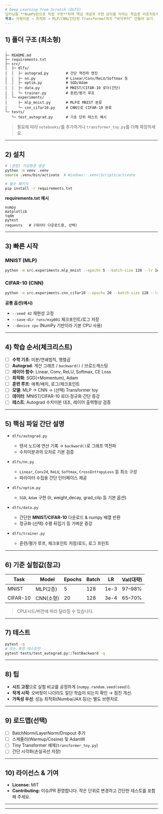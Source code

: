 ```yaml
---
# Deep Learning from Scratch (DLFS)
딥러닝을 **NumPy만으로 직접 구현**하며 핵심 개념과 구현 감각을 익히는 학습용 리포지토리입니다.
목표: 자동미분 → 최적화 → MLP/CNN/간단한 Transformer까지 “바닥부터” 만들어 보기.
---
```


## 1) 폴더 구조 (최소형)

```
.
├─ README.md
├─ requirements.txt
├─ src/
│  ├─ dlfs/
│  │  ├─ autograd.py        # 간단 역전파 엔진
│  │  ├─ nn.py              # Linear/Conv/ReLU/Softmax 등
│  │  ├─ optim.py           # SGD/Adam
│  │  ├─ data.py            # MNIST/CIFAR-10 로더(간단)
│  │  └─ trainer.py         # 훈련/평가 루프
│  └─ experiments/
│     ├─ mlp_mnist.py       # MLP로 MNIST 분류
│     └─ cnn_cifar10.py     # CNN으로 CIFAR-10 분류
└─ tests/
   └─ test_autograd.py      # 기초 단위 테스트 예시
```

> 필요에 따라 `notebooks/`를 추가하거나 `transformer_toy.py`를 더해 확장하세요.

---

## 2) 설치

```bash
# (권장) 가상환경 생성
python -m venv .venv
source .venv/bin/activate  # Windows: .venv\Scripts\activate

# 필수 패키지
pip install -r requirements.txt
```

**requirements.txt 예시**

```
numpy
matplotlib
tqdm
pytest
requests   # (데이터 다운로드용, 선택)
```

---

## 3) 빠른 시작

### MNIST (MLP)

```bash
python -m src.experiments.mlp_mnist --epochs 5 --batch-size 128 --lr 1e-3 --seed 42
```

### CIFAR-10 (CNN)

```bash
python -m src.experiments.cnn_cifar10 --epochs 20 --batch-size 128 --lr 3e-4 --augment --seed 42
```

**공통 옵션(예시)**

* `--seed 42` 재현성 고정
* `--save-dir runs/exp001` 체크포인트/로그 저장
* `--device cpu` (NumPy 기반이라 기본 CPU 사용)

---

## 4) 학습 순서(체크리스트)

* [ ] **수학 기초**: 미분/연쇄법칙, 행렬곱
* [ ] **Autograd**: 계산 그래프 / `backward()` / 브로드캐스팅
* [ ] **레이어·함수**: Linear, Conv, ReLU, Softmax, CE Loss
* [ ] **최적화**: SGD(+Momentum), Adam
* [ ] **훈련 루프**: 에폭/배치, 로그/체크포인트
* [ ] **모델**: MLP → CNN → (선택) Transformer toy
* [ ] **데이터**: MNIST/CIFAR-10 로더·정규화·간단 증강
* [ ] **테스트**: Autograd 수치미분 대조, 레이어 출력형상 검증

---

## 5) 핵심 파일 간단 설명

* `dlfs/autograd.py`

  * 텐서 노드에 연산 기록 → `backward()`로 그래프 역전파
  * 수치미분과의 오차로 기본 검증

* `dlfs/nn.py`

  * `Linear`, `Conv2d`, `ReLU`, `Softmax`, `CrossEntropyLoss` 등 최소 구성
  * 파라미터 수집용 간단 인터페이스 제공

* `dlfs/optim.py`

  * `SGD`, `Adam` 구현 (lr, weight\_decay, grad\_clip 등 기본 옵션)

* `dlfs/data.py`

  * 간단한 **MNIST/CIFAR-10** 다운로드 & numpy 배열 반환
  * 정규화·(선택) 수평 뒤집기 등 가벼운 증강

* `dlfs/trainer.py`

  * 훈련/평가 루프, 체크포인트 저장/로드, 로그 프린트

---

## 6) 기준 실험값(참고)

| Task     | Model   | Epochs | Batch | LR   | Val(대략) |
| -------- | ------- | ------ | ----- | ---- | ------- |
| MNIST    | MLP(2층) | 5      | 128   | 1e-3 | 97–98%  |
| CIFAR-10 | CNN(소형) | 20     | 128   | 3e-4 | 65–70%  |

> CPU/시드/버전에 따라 달라질 수 있습니다.

---

## 7) 테스트

```bash
pytest -q
# 또는 특정 테스트만
pytest tests/test_autograd.py::TestBackward -q
```

---

## 8) 팁

* **시드 고정**으로 실험 비교를 공정하게 (`numpy.random.seed(seed)`).
* **작게 시작**: 오버핏이 나더라도 일단 학습이 되는지 확인 → 점진 개선.
* **가독성 우선**: 성능 최적화(Numba/JAX 등)는 별도 브랜치로.

---

## 9) 로드맵(선택)

* [ ] BatchNorm/LayerNorm/Dropout 추가
* [ ] 스케줄러(Warmup/Cosine) 및 AdamW
* [ ] Tiny Transformer 예제(`transformer_toy.py`)
* [ ] 간단 시각화(손실곡선 저장)

---

## 10) 라이선스 & 기여

* **License:** MIT
* **Contributing:** 이슈/PR 환영합니다. 작은 단위로 변경하고 간단한 테스트를 포함해 주세요.

---

---
